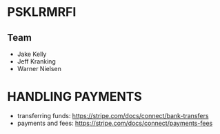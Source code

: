 # PSKLRMRFI

## Team
 * Jake Kelly
 * Jeff Kranking
 * Warner Nielsen


# HANDLING PAYMENTS
- transferring funds: https://stripe.com/docs/connect/bank-transfers
- payments and fees: https://stripe.com/docs/connect/payments-fees
